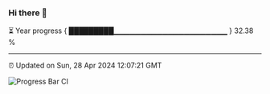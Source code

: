 ### Hi there 👋

⏳ Year progress { █████████▁▁▁▁▁▁▁▁▁▁▁▁▁▁▁▁▁▁▁▁▁ } 32.38 %

---

⏰ Updated on Sun, 28 Apr 2024 12:07:21 GMT

![Progress Bar CI](https://github.com/liununu/liununu/workflows/Progress%20Bar%20CI/badge.svg)
